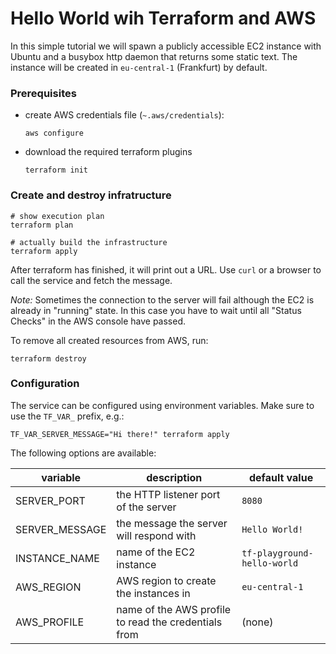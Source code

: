# Hello World wih Terraform and AWS

In this simple tutorial we will spawn a publicly accessible EC2 instance with 
Ubuntu and a busybox http daemon that returns some static text. The instance
will be created in `eu-central-1` (Frankfurt) by default. 


### Prerequisites
- create AWS credentials file (`~.aws/credentials`):
    ```
    aws configure
    ```
- download the required terraform plugins
    ```
    terraform init
    ```


### Create and destroy infratructure
```
# show execution plan
terraform plan

# actually build the infrastructure 
terraform apply
```
After terraform has finished, it will print out a URL. Use `curl` or a browser 
to call the service and fetch the message.

*Note:* Sometimes the connection to the server will fail although the EC2 is 
already in "running" state. In this case you have to wait until all "Status
Checks" in the AWS console have passed.

To remove all created resources from AWS, run:
```
terraform destroy
```


### Configuration
The service can be configured using environment variables. Make sure to use the `TF_VAR_` prefix, e.g.:
```
TF_VAR_SERVER_MESSAGE="Hi there!" terraform apply
```

The following options are available:

| variable       | description                                          | default value               |
|----------------|------------------------------------------------------|-----------------------------|
| SERVER_PORT    | the HTTP listener port of the server                 | `8080`                      |
| SERVER_MESSAGE | the message the server will respond with             | `Hello World!`            |
| INSTANCE_NAME  | name of the EC2 instance                             | `tf-playground-hello-world` |
| AWS_REGION     | AWS region to create the instances in                | `eu-central-1`              |
| AWS_PROFILE    | name of the AWS profile to read the credentials from | (none)                      |